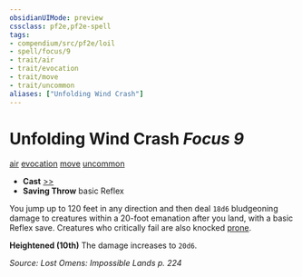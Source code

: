 ```yaml
---
obsidianUIMode: preview
cssclass: pf2e,pf2e-spell
tags:
- compendium/src/pf2e/loil
- spell/focus/9
- trait/air
- trait/evocation
- trait/move
- trait/uncommon
aliases: ["Unfolding Wind Crash"]
---
```

# Unfolding Wind Crash *Focus 9*   
[air](/rules/traits/air.md)  [evocation](/rules/traits/evocation.md)  [move](/rules/traits/move.md)  [uncommon](/rules/traits/uncommon.md)  

- **Cast** [>>](/rules/core-rulebook/chapter-9-playing-the-game.md#Actions "Two-Action") 
- **Saving Throw**  basic Reflex

You jump up to 120 feet in any direction and then deal `18d6` bludgeoning damage to creatures within a 20-foot emanation after you land, with a basic Reflex save. Creatures who critically fail are also knocked [prone](/rules/conditions.md#Prone).

**Heightened (10th)** The damage increases to `20d6`.

*Source: Lost Omens: Impossible Lands p. 224*